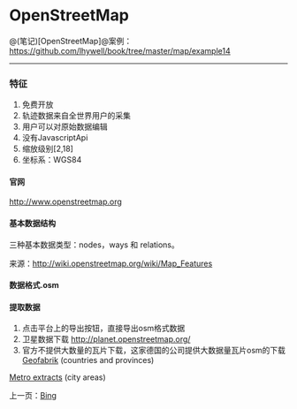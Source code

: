 OpenStreetMap
====================

@(笔记)[OpenStreetMap]@案例：https://github.com/lhywell/book/tree/master/map/example14

-------------------

### 特征

1. 免费开放
2. 轨迹数据来自全世界用户的采集
3. 用户可以对原始数据编辑
4. 没有JavascriptApi
5. 缩放级别[2,18]
6. 坐标系：WGS84

#### 官网
http://www.openstreetmap.org

#### 基本数据结构
三种基本数据类型：nodes，ways 和 relations。

来源：http://wiki.openstreetmap.org/wiki/Map_Features

#### 数据格式.osm


#### 提取数据
1. 点击平台上的导出按钮，直接导出osm格式数据
2. 卫星数据下载 http://planet.openstreetmap.org/
3. 官方不提供大数量的瓦片下载，这家德国的公司提供大数据量瓦片osm的下载
[Geofabrik](http://download.geofabrik.de/) (countries and provinces)

[Metro extracts](https://mapzen.com/data/metro-extracts/) (city areas)


上一页：[Bing](https://github.com/lhywell/book/blob/master/map/2.4README.md)